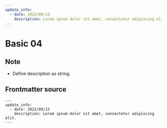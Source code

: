 ```yaml
---
update_info:
  - date: 2022/09/15
    description: Lorem ipsum dolor sit amet, consectetur adipiscing elit.
---
```

# Basic 04


## Note

- Define description as string.


## Frontmatter source

```
---
update_info:
  - date: 2022/09/15
    description: Lorem ipsum dolor sit amet, consectetur adipiscing elit.
---
```
